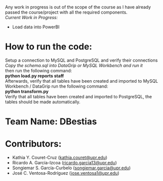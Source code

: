 Any work in progress is out of the scope of the course as I have already passed the course/project with all the required components.  
_Current Work in Progress:_
- Load data into PowerBI 

# How to run the code:
Setup a connection to MySQL and PostgreSQL and verify their connections   
_Copy the schema.sql into DataGrip or MySQL Workbench and run it_  
then run the following command:  
__python load.py reports staff__   
Afterwards, verify that all tables have been created and imported to MySQL Workbench / DataGrip 
run the following command:  
__python transform.py__  
Verify that all tables have been created and imported to PostgreSQL, the tables should be made automatically.  

# Team Name: DBestias

# Contributors:

- Kathia Y. Couret-Cruz   (kathia.couret@upr.edu)
- Ricardo A. García-Izcoa   (ricardo.garcia13@upr.edu)
- Songiemar S. García-Curbelo   (songiemar.garcia@upr.edu)
- José C. Ventosa-Rodríguez   (jose.ventosa1@upr.edu)
